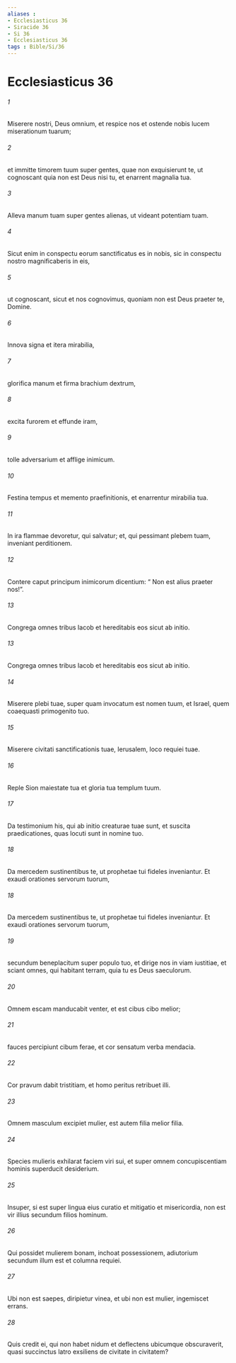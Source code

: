 ```yaml
---
aliases : 
- Ecclesiasticus 36
- Siracide 36
- Si 36
- Ecclesiasticus 36
tags : Bible/Si/36
---
```


# Ecclesiasticus 36

###### 1
Miserere nostri, Deus omnium, et respice nos et ostende nobis lucem miserationum tuarum;
###### 2
et immitte timorem tuum super gentes, quae non exquisierunt te, ut cognoscant quia non est Deus nisi tu, et enarrent magnalia tua.
###### 3
Alleva manum tuam super gentes alienas, ut videant potentiam tuam.
###### 4
Sicut enim in conspectu eorum sanctificatus es in nobis, sic in conspectu nostro magnificaberis in eis,
###### 5
ut cognoscant, sicut et nos cognovimus, quoniam non est Deus praeter te, Domine.
###### 6
Innova signa et itera mirabilia,
###### 7
glorifica manum et firma brachium dextrum,
###### 8
excita furorem et effunde iram,
###### 9
tolle adversarium et afflige inimicum.
###### 10
Festina tempus et memento praefinitionis, et enarrentur mirabilia tua.
###### 11
In ira flammae devoretur, qui salvatur; et, qui pessimant plebem tuam, inveniant perditionem.
###### 12
Contere caput principum inimicorum dicentium: “ Non est alius praeter nos!”.
###### 13
Congrega omnes tribus Iacob et hereditabis eos sicut ab initio.
###### 13
Congrega omnes tribus Iacob et hereditabis eos sicut ab initio.
###### 14
Miserere plebi tuae, super quam invocatum est nomen tuum, et Israel, quem coaequasti primogenito tuo.
###### 15
Miserere civitati sanctificationis tuae, Ierusalem, loco requiei tuae.
###### 16
Reple Sion maiestate tua et gloria tua templum tuum.
###### 17
Da testimonium his, qui ab initio creaturae tuae sunt, et suscita praedicationes, quas locuti sunt in nomine tuo.
###### 18
Da mercedem sustinentibus te, ut prophetae tui fideles inveniantur. Et exaudi orationes servorum tuorum,
###### 18
Da mercedem sustinentibus te, ut prophetae tui fideles inveniantur. Et exaudi orationes servorum tuorum,
###### 19
secundum beneplacitum super populo tuo, et dirige nos in viam iustitiae, et sciant omnes, qui habitant terram, quia tu es Deus saeculorum.
###### 20
Omnem escam manducabit venter, et est cibus cibo melior;
###### 21
fauces percipiunt cibum ferae, et cor sensatum verba mendacia.
###### 22
Cor pravum dabit tristitiam, et homo peritus retribuet illi.
###### 23
Omnem masculum excipiet mulier, est autem filia melior filia.
###### 24
Species mulieris exhilarat faciem viri sui, et super omnem concupiscentiam hominis superducit desiderium.
###### 25
Insuper, si est super lingua eius curatio et mitigatio et misericordia, non est vir illius secundum filios hominum.
###### 26
Qui possidet mulierem bonam, inchoat possessionem, adiutorium secundum illum est et columna requiei.
###### 27
Ubi non est saepes, diripietur vinea, et ubi non est mulier, ingemiscet errans.
###### 28
Quis credit ei, qui non habet nidum et deflectens ubicumque obscuraverit, quasi succinctus latro exsiliens de civitate in civitatem?
